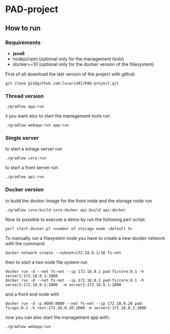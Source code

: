 # PAD-project

## How to run
### Requirements
- **java8**
- nodejs/npm (optional only for the management tools)
- docker>=10 (optional only for the docker version of the fiilesystem)

First of all download the last version of the project with github
```
git clone git@github.com:lucarin91/PAD-project.git
```

### Thread version
```
./gradlew app:run
```
il you want also to start the management tools run
```
./gradlew webapp:run app:run
```

### Single server
to start a sotage server run
```
./gradlew core:run
```
to start a front server run
```
./gradlew api:run
```

### Docker version
to build the docker iimage for the front node and the storage node run
```
./gradlew core:build core:docker api:build api:docker
```

Now iis possible to execute a demo by run the following perl script:
```
perl start-docker.pl <number of storage node :default 5>
```

To manually run a filesystem node you have to create a new docker network with the command:
```
docker network create --subnet=172.18.0.1/16 fs-net
```
then to start a two node file system run
```
docker run -d --net fs-net --ip 172.18.0.1 pad-fs/core:0.1 -h server1:172.18.0.1:2000
docker run -d --net fs-net --ip 172.18.0.2 pad-fs/core:0.1 -h server2:172.18.0.2:2000  -m server1:172.18.0.1:2000

```
and a front end node with
```
docker run -d -p 8080:8080 --net fs-net --ip 172.18.0.20 pad-fs/api:0.1 -h rest:172.18.0.20:2000 -m server2:172.18.0.2:2000
```
now you can also start the management app with:
```
./gradlew webapp:run
```
